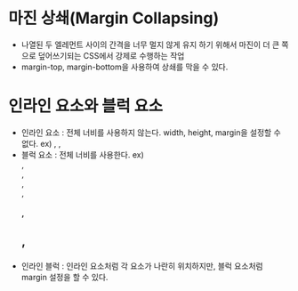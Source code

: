 # 마진 상쇄(Margin Collapsing)
- 나열된 두 엘레먼트 사이의 간격을 너무 멀지 않게 유지 하기 위해서 마진이 더 큰 쪽으로 덮어쓰기되는 CSS에서 강제로 수행하는 작업
- margin-top, margin-bottom을 사용하여 상쇄를 막을 수 있다.

# 인라인 요소와 블럭 요소
- 인라인 요소 : 전체 너비를 사용하지 않는다. width, height, margin을 설정할 수 없다. ex) <a>, <span>, <img>
- 블럭 요소 : 전체 너비를 사용한다. ex) <div> , <section> , <article> , <nav>, <h1>, <h2> , <p>
- 인라인 블럭 : 인라인 요소처럼 각 요소가 나란히 위치하지만, 블럭 요소처럼 margin 설정을 할 수 있다.